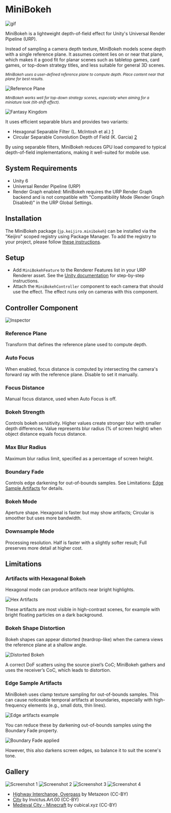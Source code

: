 # MiniBokeh

![gif](https://github.com/user-attachments/assets/d0ecbc56-c9bf-4c61-85a4-23d6aa05770c)

MiniBokeh is a lightweight depth-of-field effect for Unity's Universal
Render Pipeline (URP).

Instead of sampling a camera depth texture, MiniBokeh models scene depth with
a single reference plane. It assumes content lies on or near that plane, which
makes it a good fit for planar scenes such as tabletop games, card games, or
top-down strategy titles, and less suitable for general 3D scenes.

<sub><em>MiniBokeh uses a user-defined reference plane to compute depth. Place
content near that plane for best results.</sub></em>

![Reference Plane](https://github.com/user-attachments/assets/6057a191-58ee-40b6-8281-6ad829cc2458)

<sub><em>MiniBokeh works well for top-down strategy scenes, especially when
aiming for a miniature look (tilt-shift effect).</sub></em>

![Fantasy Kingdom](https://github.com/user-attachments/assets/6f23ee91-4177-44c3-b82d-5c88ad69d109)

It uses efficient separable blurs and provides two variants:

- Hexagonal Separable Filter (L. McIntosh et al.) [1]
- Circular Separable Convolution Depth of Field (K. Garcia) [2]

[1]: https://dl.acm.org/doi/10.1111/j.1467-8659.2012.02097.x
[2]: https://dl.acm.org/doi/10.1145/3084363.3085022

By using separable filters, MiniBokeh reduces GPU load compared to typical
depth-of-field implementations, making it well-suited for mobile use.

## System Requirements

- Unity 6
- Universal Render Pipeline (URP)
- Render Graph enabled: MiniBokeh requires the URP Render Graph backend and is not
  compatible with "Compatibility Mode (Render Graph Disabled)" in the
  URP Global Settings.

## Installation

The MiniBokeh package (`jp.keijiro.minibokeh`) can be installed via the
"Keijiro" scoped registry using Package Manager. To add the registry to your
project, please follow [these instructions].

[these instructions]:
  https://gist.github.com/keijiro/f8c7e8ff29bfe63d86b888901b82644c

## Setup

- Add `MiniBokehFeature` to the Renderer Features list in your URP Renderer
  asset. See the [Unity documentation][3] for step-by-step instructions.
- Attach the `MiniBokehController` component to each camera that should use the
  effect. The effect runs only on cameras with this component.

[3]: https://docs.unity3d.com/6000.0/Documentation/Manual/urp/urp-renderer-feature.html

## Controller Component

![Inspector](https://github.com/user-attachments/assets/7a002f9c-917f-489d-9751-6fda2fcb2c71)

### Reference Plane

Transform that defines the reference plane used to compute depth.

### Auto Focus

When enabled, focus distance is computed by intersecting the camera's forward
ray with the reference plane. Disable to set it manually.

### Focus Distance

Manual focus distance, used when Auto Focus is off.

### Bokeh Strength

Controls bokeh sensitivity. Higher values create stronger blur with smaller
depth differences. Value represents blur radius (% of screen height) when
object distance equals focus distance.

### Max Blur Radius

Maximum blur radius limit, specified as a percentage of screen height.

### Boundary Fade

Controls edge darkening for out-of-bounds samples. See Limitations:
[Edge Sample Artifacts](#edge-sample-artifacts) for details.

### Bokeh Mode

Aperture shape. Hexagonal is faster but may show artifacts; Circular is
smoother but uses more bandwidth.

### Downsample Mode

Processing resolution. Half is faster with a slightly softer result; Full
preserves more detail at higher cost.

## Limitations

### Artifacts with Hexagonal Bokeh

Hexagonal mode can produce artifacts near bright highlights.

![Hex Artifacts](https://github.com/user-attachments/assets/c7d21735-b93c-4945-92d7-6cf16157ae05)

These artifacts are most visible in high-contrast scenes, for example with
bright floating particles on a dark background.

### Bokeh Shape Distortion

Bokeh shapes can appear distorted (teardrop-like) when the camera views the
reference plane at a shallow angle.

![Distorted Bokeh](https://github.com/user-attachments/assets/a053705a-1799-4632-b717-ee633f033b2b)

A correct DoF scatters using the source pixel’s CoC; MiniBokeh gathers and
uses the receiver’s CoC, which leads to distortion.

### Edge Sample Artifacts

MiniBokeh uses clamp texture sampling for out-of-bounds samples. This can cause
noticeable temporal artifacts at boundaries, especially with high-frequency
elements (e.g., small dots, thin lines).

![Edge artifacts example](https://github.com/user-attachments/assets/d8775f4b-7332-41da-898b-e8bb13eb9e61)

You can reduce these by darkening out-of-bounds samples using the Boundary Fade
property.

![Boundary Fade applied](https://github.com/user-attachments/assets/ec02a6a3-0a80-45db-9d6b-85549b5774fa)

However, this also darkens screen edges, so balance it to suit the scene's tone.

## Gallery

![Screenshot 1](https://github.com/user-attachments/assets/bb44b524-b8f5-45b6-8cd3-52fa5e55eabb)
![Screenshot 2](https://github.com/user-attachments/assets/61d36365-0d96-4313-8be2-cb7d57e00d09)
![Screenshot 3](https://github.com/user-attachments/assets/3261a8ff-7cbc-4c83-a4c5-c88a15dafd4b)
![Screenshot 4](https://github.com/user-attachments/assets/a4579dff-6ceb-43b4-b219-b409b412907f)

- [Highway lnterchange, Overpass][Gallery 2] by Metazeon (CC-BY)
- [City][Gallery 3] by Invictus.Art.00 (CC-BY)
- [Medieval City - Minecraft][Gallery 4] by cubical.xyz (CC-BY)

[Gallery 2]: https://sketchfab.com/3d-models/highway-lnterchange-overpass-17930890a2934b4099cce768c973e579
[Gallery 3]: https://sketchfab.com/3d-models/city-deb4dc75e62346c19c117bf61334eeb5
[Gallery 4]: https://sketchfab.com/3d-models/medieval-city-minecraft-44fd730f152446428a51e10f36fdf1c4
